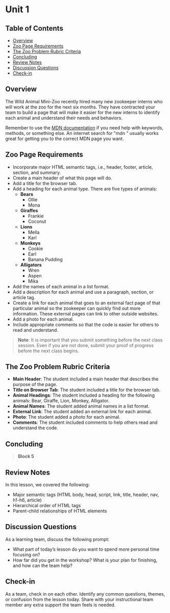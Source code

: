 # Unit 1

## Table of Contents
- [Overview](#overview)
- [Zoo Page Requirements](#zoo-page-requirements)
- [The Zoo Problem Rubric Criteria](#the-zoo-problem-rubric-criteria)
- [Concluding](#concluding)
- [Review Notes](#review-notes)
- [Discussion Questions](#discussion-questions)
- [Check-in](#check-in)

## Overview
The Wild Animal Mini-Zoo recently hired many new zookeeper interns who will work at the zoo for the next six months. They have contracted your team to build a page that will make it easier for the new interns to identify each animal and understand their needs and behaviors.

Remember to use the [MDN documentation](https://developer.mozilla.org/) if you need help with keywords, methods, or something else. An internet search for "mdn <thing you are trying to do>" usually works great for getting you to the correct MDN page you want.

## Zoo Page Requirements
- Incorporate major HTML semantic tags, i.e., header, footer, article, section, and summary.
- Create a main header of what this page will do.
- Add a title for the browser tab.
- Add a heading for each animal type. There are five types of animals:
  - **Bears**
    - Ollie
    - Mona
  - **Giraffes**
    - Frankie
    - Coconut
  - **Lions**
    - Mella
    - Karl
  - **Monkeys**
    - Cookie
    - Earl
    - Banana Pudding
  - **Alligators**
    - Wren
    - Aspen
    - Mika
- Add the names of each animal in a list format.
- Add a description for each animal and use a paragraph, section, or article tag.
- Create a link for each animal that goes to an external fact page of that particular animal so the zookeeper can quickly find out more information. These external pages can link to other outside websites.
- Add a photo for each animal.
- Include appropriate comments so that the code is easier for others to read and understand.

> **Note**: It is important that you submit something before the next class session. Even if you are not done, submit your proof of progress before the next class begins.

## The Zoo Problem Rubric Criteria
- **Main Header**: The student included a main header that describes the purpose of the page.
- **Title on Browser Tab**: The student included a title for the browser tab.
- **Animal Headings**: The student included a heading for the following animals: Bear, Giraffe, Lion, Monkey, Alligator.
- **Animal Names**: The student added animal names in a list format.
- **External Link**: The student added an external link for each animal.
- **Photo**: The student added a photo for each animal.
- **Comments**: The student included comments to help others read and understand the code.

## Concluding
> **Block 5**

## Review Notes
In this lesson, we covered the following:
- Major semantic tags (HTML body, head, script, link, title, header, nav, h1-h6, article)
- Hierarchical order of HTML tags
- Parent-child relationships of HTML elements

## Discussion Questions
As a learning team, discuss the following prompt:
- What part of today’s lesson do you want to spend more personal time focusing on?
- How far did you get in the workshop? What is your plan for finishing, and how can the team help?

## Check-in
As a team, check in on each other. Identify any common questions, themes, or confusion from the lesson today. Share with your instructional team member any extra support the team feels is needed.